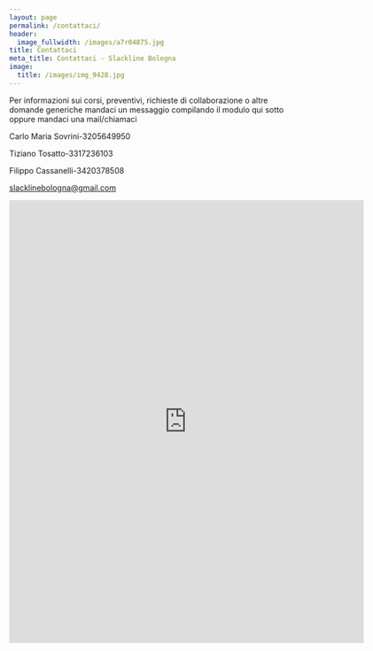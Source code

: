 ```yaml
---
layout: page
permalink: /contattaci/
header:
  image_fullwidth: /images/a7r04875.jpg
title: Contattaci
meta_title: Contattaci - Slackline Bologna
image:
  title: /images/img_9428.jpg
---
```

Per informazioni sui corsi, preventivi, richieste di collaborazione o altre domande generiche mandaci un messaggio compilando il modulo qui sotto oppure mandaci una mail/chiamaci

Carlo Maria Sovrini-3205649950 

Tiziano Tosatto-3317236103

Filippo Cassanelli-3420378508

slacklinebologna@gmail.com

<iframe src="https://docs.google.com/forms/d/e/1FAIpQLScrPekPsf9jpGZATPL0JpSlHpCgXYWYkyy837i3xZ_38J0o2g/viewform?embedded=true" width="640" height="800" frameborder="0" marginheight="0" marginwidth="0">Caricamento…</iframe>